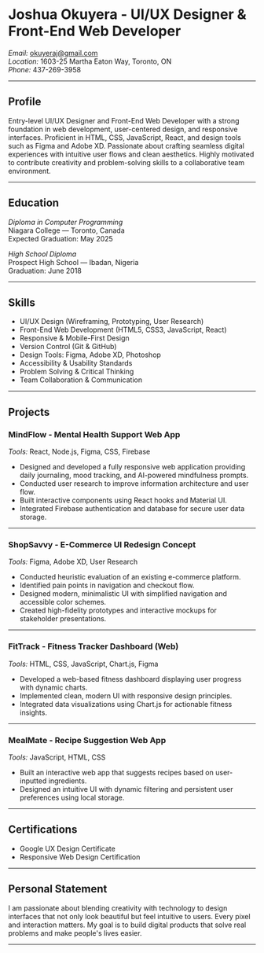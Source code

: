 # Joshua Okuyera - UI/UX Designer & Front-End Web Developer

*Email:* okuyeraj@gmail.com  
*Location:* 1603-25 Martha Eaton Way, Toronto, ON  
*Phone:* 437-269-3958  

---

## Profile

Entry-level UI/UX Designer and Front-End Web Developer with a strong foundation in web development, user-centered design, and responsive interfaces. Proficient in HTML, CSS, JavaScript, React, and design tools such as Figma and Adobe XD. Passionate about crafting seamless digital experiences with intuitive user flows and clean aesthetics. Highly motivated to contribute creativity and problem-solving skills to a collaborative team environment.

---

## Education

*Diploma in Computer Programming*  
Niagara College — Toronto, Canada  
Expected Graduation: May 2025

*High School Diploma*  
Prospect High School — Ibadan, Nigeria  
Graduation: June 2018

---

## Skills

- UI/UX Design (Wireframing, Prototyping, User Research)
- Front-End Web Development (HTML5, CSS3, JavaScript, React)
- Responsive & Mobile-First Design
- Version Control (Git & GitHub)
- Design Tools: Figma, Adobe XD, Photoshop
- Accessibility & Usability Standards
- Problem Solving & Critical Thinking
- Team Collaboration & Communication

---

## Projects

### MindFlow - Mental Health Support Web App

*Tools:* React, Node.js, Figma, CSS, Firebase

- Designed and developed a fully responsive web application providing daily journaling, mood tracking, and AI-powered mindfulness prompts.
- Conducted user research to improve information architecture and user flow.
- Built interactive components using React hooks and Material UI.
- Integrated Firebase authentication and database for secure user data storage.

---

### ShopSavvy - E-Commerce UI Redesign Concept

*Tools:* Figma, Adobe XD, User Research

- Conducted heuristic evaluation of an existing e-commerce platform.
- Identified pain points in navigation and checkout flow.
- Designed modern, minimalistic UI with simplified navigation and accessible color schemes.
- Created high-fidelity prototypes and interactive mockups for stakeholder presentations.

---

### FitTrack - Fitness Tracker Dashboard (Web)

*Tools:* HTML, CSS, JavaScript, Chart.js, Figma

- Developed a web-based fitness dashboard displaying user progress with dynamic charts.
- Implemented clean, modern UI with responsive design principles.
- Integrated data visualizations using Chart.js for actionable fitness insights.

---

### MealMate - Recipe Suggestion Web App

*Tools:* JavaScript, HTML, CSS

- Built an interactive web app that suggests recipes based on user-inputted ingredients.
- Designed an intuitive UI with dynamic filtering and persistent user preferences using local storage.

---

## Certifications

- Google UX Design Certificate
- Responsive Web Design Certification

---

## Personal Statement

I am passionate about blending creativity with technology to design interfaces that not only look beautiful but feel intuitive to users. Every pixel and interaction matters. My goal is to build digital products that solve real problems and make people's lives easier.

---
